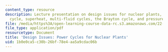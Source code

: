 ```yaml
---
content_type: resource
description: Lecture presentation on design issues for nuclear plants, the Rankine
  cycle, superheat, multi-fluid cycles, the Brayton cycle, and pressure ratios.
file: /media/https%3A/open-learning-course-data-rc.s3.amazonaws.com/22-091-nuclear-reactor-safety-spring-2008/1b0e0ca5c30b26bf78e4aa5a9cdac06b_MIT22_091S08_lec07.pdf
file_type: application/pdf
resourcetype: Document
title: 'Design Issues: Power Cycles for Nuclear Plants'
uid: 1b0e0ca5-c30b-26bf-78e4-aa5a9cdac06b
---
```

